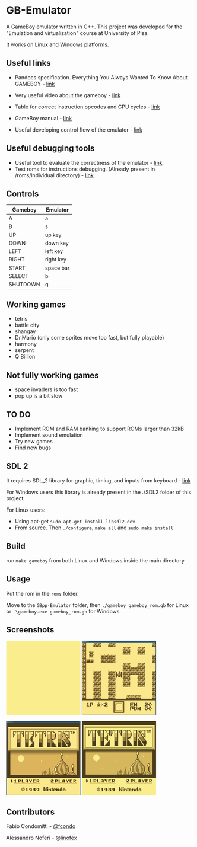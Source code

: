 # GB-Emulator
A GameBoy emulator written in C++. This project was developed for the "Emulation and virtualization" course at University of Pisa.

It works on Linux and Windows platforms. 

## Useful links

- Pandocs specification. Everything You Always Wanted To Know About GAMEBOY - [link](http://bgb.bircd.org/pandocs.htm)

- Very useful video about the gameboy - [link](https://media.ccc.de/v/33c3-8029-the_ultimate_game_boy_talk)
 
- Table for correct instruction opcodes and CPU cycles - [link](http://www.pastraiser.com/cpu/gameboy/gameboy_opcodes.html)

- GameBoy manual - [link](https://realboyemulator.files.wordpress.com/2013/01/gbcpuman.pdf)

- Useful developing control flow of the emulator - [link](http://www.codeslinger.co.uk/pages/projects/gameboy.html)

## Useful debugging tools
- Useful tool to evaluate the correctness of the emulator - [link](http://bgb.bircd.org/)
- Test roms for instructions debugging. (Already present in /roms/individual directory) - [link](https://github.com/retrio/gb-test-roms).


## Controls


| Gameboy  | Emulator |
| ------------- | ------------- |
| A  |   a |
| B  | s |
| UP  | up key  |
| DOWN  | down key  |
| LEFT  |  left key  |
| RIGHT  |  right key  |
| START  | space bar  |
| SELECT  | b  |
| SHUTDOWN  | q  |


## Working games
- tetris
- battle city
- shangay
- Dr.Mario (only some sprites move too fast, but fully playable)
- harmony
- serpent
- Q Billion

## Not fully working games
- space invaders is too fast
- pop up is a bit slow

## TO DO
- Implement ROM and RAM banking to support ROMs larger than 32kB
- Implement sound emulation
- Try new games
- Find new bugs


## SDL 2 
It requires SDL_2 library for graphic, timing, and inputs from keyboard - [link](https://www.libsdl.org/)

For Windows users this library is already present in the ./SDL2 folder of this project

For Linux users:
- Using apt-get `sudo apt-get install libsdl2-dev`
- From [source](https://www.libsdl.org/download-2.0.php). Then `./configure`, `make all` and `sudo make install` 

## Build
run `make gameboy` from both Linux and Windows inside the main directory

## Usage
Put the rom in the `roms` folder.

Move to the `GBpp-Emulator` folder, then `./gameboy gameboy_rom.gb` for Linux or `.\gameboy.exe gameboy_rom.gb` for Windows
 
 ## Screenshots
 <img src="https://github.com/linofex/GBpp-Emulator/blob/master/screenshots/boot.gif" height="200" width="200"> <img src="https://github.com/linofex/GBpp-Emulator/blob/master/screenshots/battle_city.png" height="200" width="200"> 
 
<img src="https://github.com/linofex/GBpp-Emulator/blob/master/screenshots/tetris.png" height="200" width="200"> <img src="https://github.com/linofex/GBpp-Emulator/blob/master/screenshots/tetris.gif" height="200" width="200">  

## Contributors
Fabio Condomitti - [@fcondo](https://github.com/fcondo)

Alessandro Noferi - [@linofex](https://github.com/linofex)
 
